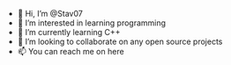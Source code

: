 - 👋 Hi, I’m @Stav07
- 👀 I’m interested in learning programming
- 🌱 I’m currently learning C++ 
- 💞️ I’m looking to collaborate on any open source projects
- 📫 You can reach me on here 

<!---
Stav07/Stav07 is a ✨ special ✨ repository because its `README.md` (this file) appears on your GitHub profile.
You can click the Preview link to take a look at your changes.
--->
